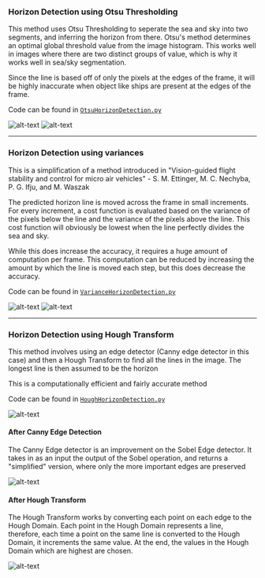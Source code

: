### Horizon Detection using Otsu Thresholding
This method uses Otsu Thresholding to seperate the sea and sky into two segments, and inferring the horizon from there. 
Otsu's method determines an optimal global threshold value from the image histogram. This works well in images where there are two distinct groups of value, which is why it works well in sea/sky segmentation. 

Since the line is based off of only the pixels at the edges of the frame, it will be highly inaccurate when object like ships are present at the edges of the frame.

Code can be found in [`OtsuHorizonDetection.py`](OtsuHorizonDetection.py)

![alt-text](https://imgur.com/wYsIsUL.gif)
![alt-text](https://imgur.com/09Gu1bD.gif)

---

### Horizon Detection using variances
This is a simplification of a method introduced in "Vision-guided flight stability and control for micro air vehicles" - S. M. Ettinger, M. C. Nechyba, P. G. Ifju, and M. Waszak

The predicted horizon line is moved across the frame in small increments. For every increment, a cost function is evaluated based on the variance of the pixels below the line and the variance of the pixels above the line. This cost function will obviously be lowest when the line perfectly divides the sea and sky.  

While this does increase the accuracy, it requires a huge amount of computation per frame. This computation can be reduced by increasing the amount by which the line is moved each step, but this does decrease the accuracy. 

Code can be found in [`VarianceHorizonDetection.py`](VarianceHorizonDetection.py)

![alt-text](https://imgur.com/wYsIsUL.gif)
![alt-text](https://imgur.com/vGCqXZf.gif)

---

### Horizon Detection using Hough Transform
This method involves using an edge detector (Canny edge detector in this case) and then a Hough Transform to find all the lines in the image. 
The longest line is then assumed to be the horizon

This is a computationally efficient and fairly accurate method

Code can be found in [`HoughHorizonDetection.py`](HoughHorizonDetection.py)

![alt-text](https://imgur.com/wYsIsUL.gif)

#### After Canny Edge Detection
The Canny Edge detector is an improvement on the Sobel Edge detector. It takes in as an input the output of the Sobel operation, and returns a "simplified" version, where only the more important edges are preserved

![alt-text](https://imgur.com/0aIzqxq.gif)

#### After Hough Transform 
The Hough Transform works by converting each point on each edge to the Hough Domain. Each point in the Hough Domain represents a line, therefore, each time a point on the same line is converted to the Hough Domain, it increments the same value. At the end, the values in the Hough Domain which are highest are chosen.

![alt-text](https://imgur.com/A08i7Jn.gif)


